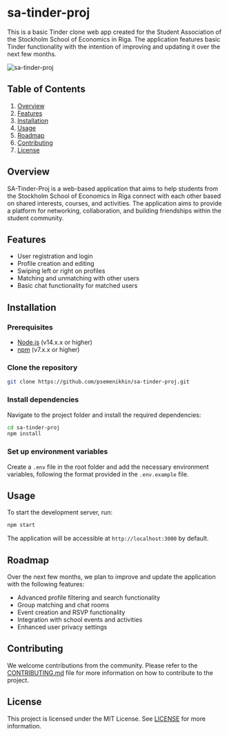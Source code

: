# sa-tinder-proj

This is a basic Tinder clone web app created for the Student Association of the Stockholm School of Economics in Riga. The application features basic Tinder functionality with the intention of improving and updating it over the next few months.

![sa-tinder-proj](https://github.com/psemenikhin/sa-tinder-proj/assets/images/sa-tinder-logo.png)

## Table of Contents

1. [Overview](#overview)
2. [Features](#features)
3. [Installation](#installation)
4. [Usage](#usage)
5. [Roadmap](#roadmap)
6. [Contributing](#contributing)
7. [License](#license)

## Overview

SA-Tinder-Proj is a web-based application that aims to help students from the Stockholm School of Economics in Riga connect with each other based on shared interests, courses, and activities. The application aims to provide a platform for networking, collaboration, and building friendships within the student community.

## Features

- User registration and login
- Profile creation and editing
- Swiping left or right on profiles
- Matching and unmatching with other users
- Basic chat functionality for matched users

## Installation

### Prerequisites

- [Node.js](https://nodejs.org/) (v14.x.x or higher)
- [npm](https://www.npmjs.com/) (v7.x.x or higher)

### Clone the repository

```bash
git clone https://github.com/psemenikhin/sa-tinder-proj.git
```

### Install dependencies

Navigate to the project folder and install the required dependencies:

```bash
cd sa-tinder-proj
npm install
```

### Set up environment variables

Create a `.env` file in the root folder and add the necessary environment variables, following the format provided in the `.env.example` file.

## Usage

To start the development server, run:

```bash
npm start
```

The application will be accessible at `http://localhost:3000` by default.

## Roadmap

Over the next few months, we plan to improve and update the application with the following features:

- Advanced profile filtering and search functionality
- Group matching and chat rooms
- Event creation and RSVP functionality
- Integration with school events and activities
- Enhanced user privacy settings

## Contributing

We welcome contributions from the community. Please refer to the [CONTRIBUTING.md](CONTRIBUTING.md) file for more information on how to contribute to the project.

## License

This project is licensed under the MIT License. See [LICENSE](LICENSE) for more information.
